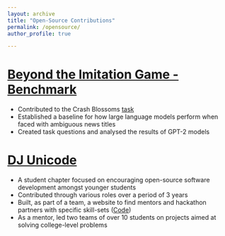 ```yaml
---
layout: archive
title: "Open-Source Contributions"
permalink: /opensource/
author_profile: true

---
```


[Beyond the Imitation Game - Benchmark](https://github.com/google/BIG-bench)
======
* Contributed to the Crash Blossoms [task](https://github.com/google/BIG-bench/tree/main/bigbench/benchmark_tasks/crash_blossom)
* Established a baseline for how large language models perform when faced with ambiguous news titles
* Created task questions and analysed the results of GPT-2 models

[DJ Unicode](https://djunicode.in/)
======
* A student chapter focused on encouraging open-source software development amongst younger students
* Contributed through various roles over a period of 3 years
* Built, as part of a team, a website to find mentors and hackathon partners with specific skill-sets ([Code](https://github.com/djunicode/DJ-Comps-Skill-Finder))
* As a mentor, led two teams of over 10 students on projects aimed at solving college-level problems
